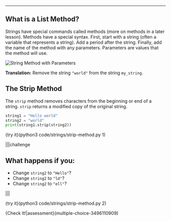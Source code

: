 ----------

## What is a List Method?

Strings have special commands called methods (more on methods in a later lesson). Methods have a special syntax. First, start with a string (often a variable that represents a string). Add a period after the string. Finally, add the name of the method with any parameters. Parameters are values that the method will use.

![String Method with Parameters](.guides/images/string-method-parameters.png)

**Translation:** Remove the string `"world"` from the string `my_string`.

## The Strip Method

The `strip` method removes characters from the beginning or end of a string. `strip` returns a modified copy of the original string.

```python
string1 = "Hello world"
string2 = "world"
print(string1.strip(string2))
```

{try it}(python3 code/strings/strip-method.py 1)

|||challenge
## What happens if you:
* Change `string2` to `"Hello"`?
* Change `string2` to `"ld"`?
* Change `string2` to `"ell"`?

|||

{try it}(python3 code/strings/strip-method.py 2)

{Check It!|assessment}(multiple-choice-3496110909)
